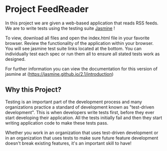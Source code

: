 # Project FeedReader

In this project we are given a web-based application that reads RSS feeds. We are to write tests using the testing suite [Jasmine](http://jasmine.github.io/) ! 


To view, download all files and open the index.html file in your favorite browser.
Review the functionality of the application within your browser. You will see jasmine test suite links located at the bottom.
You can individually test each spec or run them all to ensure all stated tests work as designed.

For further information you can view the documentation for this version of jasmine at (https://jasmine.github.io/2.1/introduction)


## Why this Project?

Testing is an important part of the development process and many organizations practice a standard of development known as "test-driven development". This is when developers write tests first, before they ever start developing their application. All the tests initially fail and then they start writing application code to make these tests pass.

Whether you work in an organization that uses test-driven development or in an organization that uses tests to make sure future feature development doesn't break existing features, it's an important skill to have!

